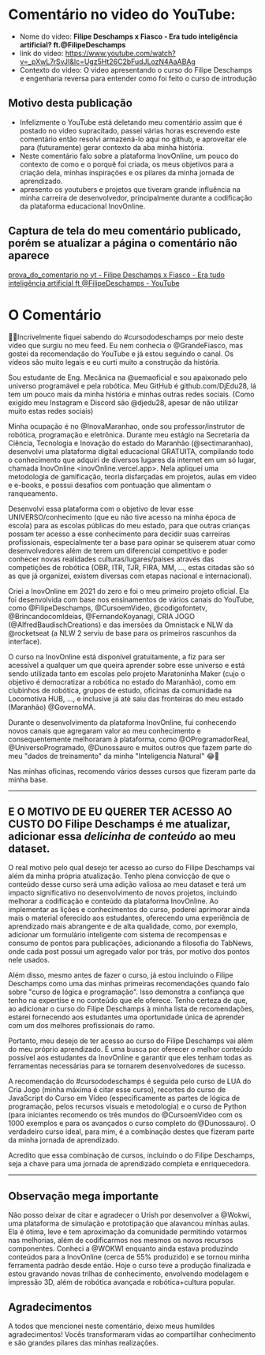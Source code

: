 # Comentário no video do YouTube:
- Nome do video:  **Filipe Deschamps x Fiasco - Era tudo inteligência artificial? ft.@FilipeDeschamps**
- link do video: <https://www.youtube.com/watch?v=_pXwL7rSvJI&lc=Ugz5Ht26C2bFudJLozN4AaABAg>
- Contexto do video:
O video apresentando o curso do Filipe Deschamps e engenharia reversa para entender como foi feito o curso de introdução

## Motivo desta publicação
  - Infelizmente o YouTube está deletando meu comentário assim que é postado no video supracitado, passei várias horas escrevendo este comentário então resolvi armazená-lo aqui no github, e aproveitar ele para (futuramente) gerar contexto da aba minha história.
  - Neste comentário falo sobre a plataforma InovOnline, um pouco do contexto de como e o porquê foi criada, os meus objetivos para a criação dela, minhas inspirações e os pilares da minha jornada de aprendizado.
  - apresento os youtubers e projetos que tiveram grande influência na minha carreira de desenvolvedor, principalmente durante a codificação da plataforma educacional InovOnline.

## Captura de tela do meu comentário publicado, porém se atualizar a página o comentário não aparece
[prova_do_comentario no yt - Filipe Deschamps x Fiasco - Era tudo inteligência artificial ft @FilipeDeschamps - YouTube](https://github.com/djedu28/DjEdu28/assets/43933482/890fb09d-4f97-4459-b5b3-455fac61ce91)



# O Comentário

🤦‍♂️Incrivelmente fiquei sabendo do #cursododeschamps por meio deste vídeo que surgiu no meu feed. Eu nem conhecia o @GrandeFiasco, mas gostei da recomendação do YouTube e já estou seguindo o canal. Os vídeos são muito legais e eu curti muito a construção da história.

Sou estudante de Eng. Mecânica na @uemaoficial e sou apaixonado pelo universo programável e pela robótica. Meu GitHub é github.com/DjEdu28, lá tem um pouco mais da minha história e minhas outras redes sociais. (Como exigido meu Instagram e Discord são @djedu28, apesar de não utilizar muito estas redes sociais)

Minha ocupação é no @InovaMaranhao, onde sou professor/instrutor de robótica, programação e eletrônica. Durante meu estágio na Secretaria da Ciência, Tecnologia e Inovação do estado do Maranhão (@sectimaranhao), desenvolvi uma plataforma digital educacional GRATUITA, compilando todo o conhecimento que adquiri de diversos lugares da internet em um só lugar, chamada InovOnline <inovOnline.vercel.app>. Nela apliquei uma metodologia de gamificação, teoria disfarçadas em projetos, aulas em video e e-books, e possui desafios com pontuação que alimentam o ranqueamento.

Desenvolvi essa plataforma com o objetivo de levar esse UNIVERSO/conhecimento (que eu não tive acesso na minha época de escola) para as escolas públicas do meu estado, para que outras crianças possam ter acesso a esse conhecimento para decidir suas carreiras profissionais, especialmente ter a base para opinar se quiserem atuar como desenvolvedores além de terem um diferencial competitivo e poder conhecer novas realidades culturas/lugares/países através das competições de robótica (OBR, ITR, TJR, FIRA, MM,  ..., estas citadas são só as que já organizei, existem diversas com etapas nacional e internacional).

Criei a InovOnline em 2021 do zero e foi o meu primeiro projeto oficial. Ela foi desenvolvida com base nos ensinamentos de vários canais do YouTube, como @FilipeDeschamps, @CursoemVideo, @codigofontetv, @BrincandocomIdeias, @FernandoKoyanagi, CRIA JOGO (@AlfredBaudischCreations) e das imersões da Omnistack e NLW da @rocketseat (a NLW 2 serviu de base para os primeiros rascunhos da interface).

O curso na InovOnline está disponível gratuitamente, a fiz para ser acessível a qualquer um que queira aprender sobre esse universo e está sendo utilizada tanto em escolas pelo projeto Maratoninha Maker (cujo o objetivo é democratizar a robótica no estado do Maranhão), como em clubinhos de robótica, grupos de estudo, oficinas da comunidade na Locomotiva HUB, ..., e inclusive já até saiu das fronteiras do meu estado (Maranhão) @GovernoMA. 

Durante o desenvolvimento da plataforma InovOnline, fui conhecendo novos canais que agregaram valor ao meu conhecimento e consequentemente melhoraram à plataforma, como @OProgramadorReal, @UniversoProgramado, @Dunossauro e muitos outros que fazem parte do meu "dados de treinamento" da minha "Inteligencia Natural" 😂🧡

Nas minhas oficinas, recomendo vários desses cursos que fizeram parte da minha base. 

----
## E O MOTIVO DE EU QUERER TER ACESSO AO CUSTO DO Filipe Deschamps é me atualizar, adicionar essa *delicinha de conteúdo* ao meu dataset.

O real motivo pelo qual desejo ter acesso ao curso do Filipe Deschamps vai além da minha própria atualização. Tenho plena convicção de que o conteúdo desse curso será uma adição valiosa ao meu dataset e terá um impacto significativo no desenvolvimento de novos projetos, incluindo melhorar a codificação e conteúdo da plataforma InovOnline. Ao implementar as lições e conhecimentos do curso, poderei aprimorar ainda mais o material oferecido aos estudantes, oferecendo uma experiência de aprendizado mais abrangente e de alta qualidade, como, por exemplo, adicionar um formulário inteligente com sistema de recompensas e consumo de pontos para publicações, adicionando a filosofia do TabNews, onde cada post possui um agregado valor por trás, por motivo dos pontos nele usados.

Além disso, mesmo antes de fazer o curso, já estou incluindo o Filipe Deschamps como uma das minhas primeiras recomendações quando falo sobre "curso de lógica e programação". Isso demonstra a confiança que tenho na expertise e no conteúdo que ele oferece. Tenho certeza de que, ao adicionar o curso do Filipe Deschamps à minha lista de recomendações, estarei fornecendo aos estudantes uma oportunidade única de aprender com um dos melhores profissionais do ramo.

Portanto, meu desejo de ter acesso ao curso do Filipe Deschamps vai além do meu próprio aprendizado. É uma busca por oferecer o melhor conteúdo possível aos estudantes da InovOnline e garantir que eles tenham todas as ferramentas necessárias para se tornarem desenvolvedores de sucesso. 


A recomendação do #cursododeschamps é seguida pelo curso de LUA do Cria Jogo (minha máxima é citar esse curso), recortes do curso de JavaScript do Curso em Vídeo (especificamente as partes de lógica de programação, pelos recursos visuais e metodologia) e o curso de Python (para iniciantes recomendo os três mundos do @CursoemVideo com os 1000 exemplos e para os avançados o curso completo do @Dunossauro). O verdadeiro curso ideal, para mim, é a combinação destes que fizeram parte da minha jornada de aprendizado.

Acredito que essa combinação de cursos, incluindo o do Filipe Deschamps, seja a chave para uma jornada de aprendizado completa e enriquecedora.

----
## Observação mega importante
Não posso deixar de citar e agradecer o Urish por desenvolver a @Wokwi, uma plataforma de simulação e prototipação que alavancou minhas aulas. Ela é ótima, leve e tem aproximação da comunidade permitindo votarmos nas melhorias, além de codificarmos nos mesmos os novos recursos componentes. Conheci a @WOKWI enquanto ainda estava produzindo conteúdos para a InovOnline (cerca de 55% produzido) e se tornou minha ferramenta padrão desde então. Hoje o curso teve a produção finalizada e estou gravando novas trilhas de conhecimento, envolvendo modelagem e impressão 3D, além de robótica avançada e robótica+cultura popular.

## Agradecimentos
A todos que mencionei neste comentário, deixo meus humildes agradecimentos! Vocês transformaram vidas ao compartilhar conhecimento e são grandes pilares das minhas realizações. 
